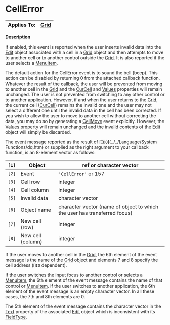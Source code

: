 



<h1 class="heading"><span class="name">CellError</span></h1>

| Applies To: | [Grid](./grid.md) |
| --- | ---  |


**Description**


If enabled, this event is reported when the user inserts invalid data into the [Edit](./edit.md) object associated with a cell in a [Grid](./grid.md) object and then attempts to move to another cell or to another control outside the [Grid](./grid.md). It is also reported if the user selects a [MenuItem](./menuitem.md).


The default action for the CellError event is to sound the bell (beep). This action can be disabled by returning 0 from the attached callback function. Whatever the result of the callback, the user will be prevented from moving to another cell in the [Grid](./grid.md) and the [CurCell](./curcell.md) and [Values](./values.md) properties will remain unchanged. The user is not prevented from switching to any other control or to another application. However, if and when the user returns to the [Grid](./grid.md), the current cell ([CurCell](./curcell.md)) remains the invalid one and the user may not select a different one until the invalid data in the cell has been corrected. If you wish to allow the user to move to another cell without correcting the data, you may do so by generating a [CellMove](./cellmove.md) event explicitly. However, the [Values](./values.md) property will remain unchanged and the invalid contents of the [Edit](./edit.md) object will simply be discarded.



The event message reported as the result of [`⎕DQ`](../../Language/System Functions/dq.htm) or supplied as the right argument to your callback function, is an 8-element vector as follows:


| `[1]` | Object | ref or character vector |
| --- | --- | ---  |
| `[2]` | Event | `'CellError'` or 157 |
| `[3]` | Cell row | integer |
| `[4]` | Cell column | integer |
| `[5]` | Invalid data | character vector |
| `[6]` | Object name | character vector (name of object to which the user has transferred focus) |
| `[7]` | New cell (row) | integer |
| `[8]` | New cell (column) | integer |



If the user moves to another cell in the [Grid](./grid.md), the 6th element of the event message is the name of the [Grid](./grid.md) object and elements 7 and 8 specify the cell address (`⎕IO` dependent).


If the user switches the input focus to another control or selects a [MenuItem](./menuitem.md), the 6th element of the event message contains the name of that control or [MenuItem](./menuitem.md). If the user switches to another application, the 6th element of the event message is an empty character vector. In all these cases, the 7th and 8th elements are 0.


The 5th element of the event message contains the character vector in the [Text](./text.md) property of the associated [Edit](./edit.md) object which is inconsistent with its [FieldType](./fieldtype.md).



